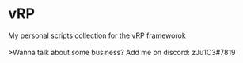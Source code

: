 # vRP
My personal scripts collection for the vRP frameworok<br/><br/> >Wanna talk about some business? Add me on discord: zJu1C3#7819
